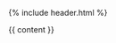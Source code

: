 <!DOCTYPE html>
<html lang="de">

{% include header.html %}

<body>

{{ content }}


</body>

</html>